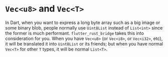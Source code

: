 # `Vec<u8>` and `Vec<T>`

In Dart, when you want to express a long byte array such as a big image or some binary blob, people normally use `Uint8List` instead of `List<int>` since the former is much performant. `flutter_rust_bridge` takes this into consideration for you. When you have `Vec<u8>` (or `Vec<i8>`, or `Vec<i32>`, etc), it will be translated it into `Uint8List` or its friends; but when you have normal `Vec<T>` for other `T` types, it will be normal `List<T>`.